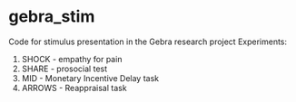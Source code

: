 # gebra_stim
Code for stimulus presentation in the Gebra research project
Experiments:
  1. SHOCK - empathy for pain
  2. SHARE - prosocial test
  3. MID - Monetary Incentive Delay task
  4. ARROWS - Reappraisal task
